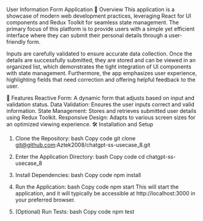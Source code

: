 User Information Form Application
🌟 Overview
This application is a showcase of modern web development practices, leveraging React for UI components and Redux Toolkit for seamless state management. The primary focus of this platform is to provide users with a simple yet efficient interface where they can submit their personal details through a user-friendly form.

Inputs are carefully validated to ensure accurate data collection. Once the details are successfully submitted, they are stored and can be viewed in an organized list, which demonstrates the tight integration of UI components with state management. Furthermore, the app emphasizes user experience, highlighting fields that need correction and offering helpful feedback to the user.

💼 Features
Reactive Form: A dynamic form that adjusts based on input and validation status.
Data Validation: Ensures the user inputs correct and valid information.
State Management: Stores and retrieves submitted user details using Redux Toolkit.
Responsive Design: Adapts to various screen sizes for an optimized viewing experience.
🛠 Installation and Setup

1. Clone the Repository:
   bash
   Copy code
   git clone git@github.com:Aztek2008/chatgpt-ss-usecase_8.git
2. Enter the Application Directory:
   bash
   Copy code
   cd chatgpt-ss-usecase_8
3. Install Dependencies:
   bash
   Copy code
   npm install
4. Run the Application:
   bash
   Copy code
   npm start
   This will start the application, and it will typically be accessible at http://localhost:3000 in your preferred browser.

5. (Optional) Run Tests:
   bash
   Copy code
   npm test
